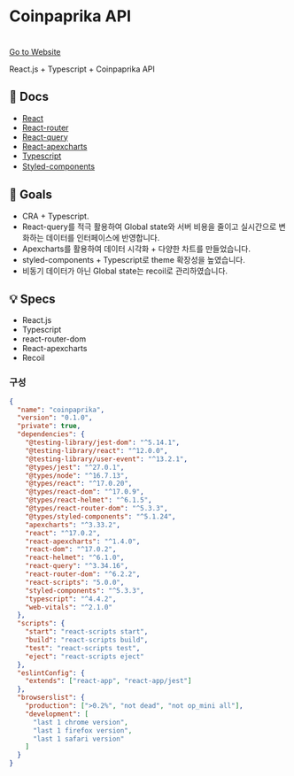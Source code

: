 # Coinpaprika API

ㅤ  
[Go to Website](https://adoring-bell-1ceb47.netlify.app/)

React.js + Typescript + Coinpaprika API

## 📖 Docs

- [React](https://reactjs.org/docs/getting-started.html)
- [React-router](https://reactrouter.com/)
- [React-query](https://react-query.tanstack.com/)
- [React-apexcharts](https://apexcharts.com/docs/react-charts/)
- [Typescript](https://www.typescriptlang.org/)
- [Styled-components](https://styled-components.com/)
  ㅤ

## 🎯 Goals

- CRA + Typescript.
- React-query를 적극 활용하여 Global state와 서버 비용을 줄이고 실시간으로 변화하는 데이터를 인터페이스에 반영합니다.
- Apexcharts를 활용하여 데이터 시각화 + 다양한 차트를 만들었습니다.
- styled-components + Typescript로 theme 확장성을 높였습니다.
- 비동기 데이터가 아닌 Global state는 recoil로 관리하였습니다.

## 💡 Specs

- React.js
- Typescript
- react-router-dom
- React-apexcharts
- Recoil

### 구성

```json
{
  "name": "coinpaprika",
  "version": "0.1.0",
  "private": true,
  "dependencies": {
    "@testing-library/jest-dom": "^5.14.1",
    "@testing-library/react": "^12.0.0",
    "@testing-library/user-event": "^13.2.1",
    "@types/jest": "^27.0.1",
    "@types/node": "^16.7.13",
    "@types/react": "^17.0.20",
    "@types/react-dom": "^17.0.9",
    "@types/react-helmet": "^6.1.5",
    "@types/react-router-dom": "^5.3.3",
    "@types/styled-components": "^5.1.24",
    "apexcharts": "^3.33.2",
    "react": "^17.0.2",
    "react-apexcharts": "^1.4.0",
    "react-dom": "^17.0.2",
    "react-helmet": "^6.1.0",
    "react-query": "^3.34.16",
    "react-router-dom": "^6.2.2",
    "react-scripts": "5.0.0",
    "styled-components": "^5.3.3",
    "typescript": "^4.4.2",
    "web-vitals": "^2.1.0"
  },
  "scripts": {
    "start": "react-scripts start",
    "build": "react-scripts build",
    "test": "react-scripts test",
    "eject": "react-scripts eject"
  },
  "eslintConfig": {
    "extends": ["react-app", "react-app/jest"]
  },
  "browserslist": {
    "production": [">0.2%", "not dead", "not op_mini all"],
    "development": [
      "last 1 chrome version",
      "last 1 firefox version",
      "last 1 safari version"
    ]
  }
}
```
